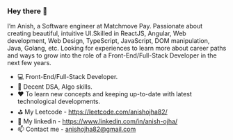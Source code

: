 ### Hey there 👋


I’m Anish, a Software engineer at Matchmove Pay. Passionate about creating beautiful, intuitive UI.Skilled in ReactJS, Angular, Web development, Web Design, TypeScript, JavaScript, DOM manipulation, Java, Golang, etc. Looking for experiences to learn more about career paths and ways to grow into the role of a Front-End/Full-Stack Developer in the next few years.


- :computer:   Front-End/Full-Stack Developer.
- :grimacing:    Decent DSA, Algo skills.
- :heart:   To learn new concepts and keeping up-to-date with latest technological developments.
- :golf:   My Leetcode -  https://leetcode.com/anishojha82/
- :eyes:   My linkedin - https://www.linkedin.com/in/anish-ojha/
- :mailbox: Contact me - anishojha82@gmail.com
